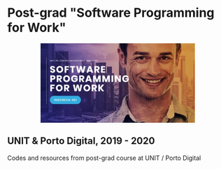 
# Post-grad "Software Programming for Work"

<p align="center">
  <img alt="UNIT Post-grad logo" align="center" src="https://github.com/thiagojacinto/pos-unit-porto/blob/master/UNIT_PD.jpg">
</p>

## UNIT & Porto Digital, 2019 - 2020

Codes and resources from post-grad course at UNIT / Porto Digital
